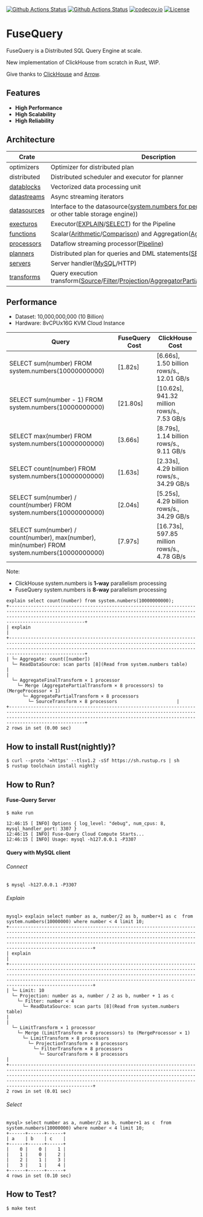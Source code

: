 [![Github Actions Status](https://github.com/datafusedev/fuse-query/workflows/FuseQuery%20Lint/badge.svg)](https://github.com/datafusedev/fuse-query/actions?query=workflow%3A%22FuseQuery+Lint%22)
[![Github Actions Status](https://github.com/datafusedev/fuse-query/workflows/FuseQuery%20Test/badge.svg)](https://github.com/datafusedev/fuse-query/actions?query=workflow%3A%22FuseQuery+Test%22)
[![codecov.io](https://codecov.io/gh/datafusedev/fuse-query/graphs/badge.svg)](https://codecov.io/gh/datafusedev/fuse-query/branch/master)
[![License](https://img.shields.io/badge/License-AGPL%203.0-blue.svg)](https://opensource.org/licenses/AGPL-3.0)

# FuseQuery

FuseQuery is a Distributed SQL Query Engine at scale.

New implementation of ClickHouse from scratch in Rust, WIP.

Give thanks to [ClickHouse](https://github.com/ClickHouse/ClickHouse) and [Arrow](https://github.com/apache/arrow).

## Features

* **High Performance**
* **High Scalability**
* **High Reliability**


## Architecture

| Crate     | Description |  Status |
|-----------|-------------|-------------|
| optimizers | Optimizer for distributed plan | TODO |
| distributed | Distributed scheduler and executor for planner | TODO |
| [datablocks](src/datablocks) | Vectorized data processing unit | WIP |
| [datastreams](src/datastreams) | Async streaming iterators | WIP |
| [datasources](src/datasources) | Interface to the datasource([system.numbers for performance](src/datasources/system)/Remote(S3 or other table storage engine)) | WIP |
| [execturos](src/executors) | Executor([EXPLAIN](src/executors/executor_explain.rs)/[SELECT](src/executors/executor_select.rs)) for the Pipeline | WIP |
| [functions](src/functions) | Scalar([Arithmetic](src/functions/function_arithmetic.rs)/[Comparison](src/functions/function_comparison.rs)) and Aggregation([Aggregator](src/functions/function_aggregator.rs)) functions | WIP |
| [processors](src/processors) | Dataflow streaming processor([Pipeline](src/processors/pipeline.rs)) | WIP |
| [planners](src/planners) | Distributed plan for queries and DML statements([SELECT](src/planners/plan_select.rs)/[EXPLAIN](src/planners/plan_explain.rs)) | WIP |
| [servers](src/servers) | Server handler([MySQL](src/servers/mysql)/HTTP) | MySQL |
| [transforms](src/transforms) | Query execution transform([Source](src/transforms/transform_source.rs)/[Filter](src/transforms/transform_filter.rs)/[Projection](src/transforms/transform_projection.rs)/[AggregatorPartial](src/transforms/transform_aggregate_partial.rs)/[AggregatorFinal](src/transforms/transform_aggregate_final.rs)/[Limit](src/transforms/transform_limit.rs)) | WIP |

## Performance

* Dataset: 10,000,000,000 (10 Billion) 
* Hardware: 8vCPUx16G KVM Cloud Instance


|Query |FuseQuery Cost| ClickHouse Cost|
|-------------------------------|---------------| ----|
|SELECT sum(number) FROM system.numbers(10000000000) | [1.82s] | [6.66s], 1.50 billion rows/s., 12.01 GB/s |
|SELECT sum(number - 1) FROM system.numbers(10000000000)| [21.80s] | [10.62s], 941.32 million rows/s., 7.53 GB/s |
|SELECT max(number) FROM system.numbers(10000000000) | [3.66s] | [8.79s], 1.14 billion rows/s., 9.11 GB/s |
|SELECT count(number) FROM system.numbers(10000000000) | [1.63s] | [2.33s], 4.29 billion rows/s., 34.29 GB/s |
|SELECT sum(number) / count(number) FROM system.numbers(10000000000) | [2.04s] | [5.25s], 4.29 billion rows/s., 34.29 GB/s |
|SELECT sum(number) / count(number), max(number), min(number) FROM system.numbers(10000000000) | [7.97s] | [16.73s], 597.85 million rows/s., 4.78 GB/s |

Note:
* ClickHouse system.numbers is <b>1-way</b> parallelism processing
* FuseQuery system.numbers is <b>8-way</b> parallelism processing
```
explain select count(number) from system.numbers(10000000000);
+----------------------------------------------------------------------------------------------------------------------------------------------------------------------------------------------------------------------------------------------+
| explain                                                                                                                                                                                                                                      |
+----------------------------------------------------------------------------------------------------------------------------------------------------------------------------------------------------------------------------------------------+
| └─ Aggregate: count([number])
  └─ ReadDataSource: scan parts [8](Read from system.numbers table)                                                                                                                                            |
| 
  └─ AggregateFinalTransform × 1 processor
    └─ Merge (AggregatePartialTransform × 8 processors) to (MergeProcessor × 1)
      └─ AggregatePartialTransform × 8 processors
        └─ SourceTransform × 8 processors                      |
+----------------------------------------------------------------------------------------------------------------------------------------------------------------------------------------------------------------------------------------------+
2 rows in set (0.00 sec)
```

## How to install Rust(nightly)?
```
$ curl --proto '=https' --tlsv1.2 -sSf https://sh.rustup.rs | sh
$ rustup toolchain install nightly
```


## How to Run?

#### Fuse-Query Server
```
$ make run

12:46:15 [ INFO] Options { log_level: "debug", num_cpus: 8, mysql_handler_port: 3307 }
12:46:15 [ INFO] Fuse-Query Cloud Compute Starts...
12:46:15 [ INFO] Usage: mysql -h127.0.0.1 -P3307
```

#### Query with MySQL client
###### Connect
```
$ mysql -h127.0.0.1 -P3307
```

###### Explain
```
mysql> explain select number as a, number/2 as b, number+1 as c  from system.numbers(10000000) where number < 4 limit 10;
+-----------------------------------------------------------------------------------------------------------------------------------------------------------------------------------------------------------------------------------------------------------------------------------------------------------------------+
| explain                                                                                                                                                                                                                                                                                                               |
+-----------------------------------------------------------------------------------------------------------------------------------------------------------------------------------------------------------------------------------------------------------------------------------------------------------------------+
| └─ Limit: 10
  └─ Projection: number as a, number / 2 as b, number + 1 as c
    └─ Filter: number < 4
      └─ ReadDataSource: scan parts [8](Read from system.numbers table)                                                                                                                                         |
| 
  └─ LimitTransform × 1 processor
    └─ Merge (LimitTransform × 8 processors) to (MergeProcessor × 1)
      └─ LimitTransform × 8 processors
        └─ ProjectionTransform × 8 processors
          └─ FilterTransform × 8 processors
            └─ SourceTransform × 8 processors                                |
+-----------------------------------------------------------------------------------------------------------------------------------------------------------------------------------------------------------------------------------------------------------------------------------------------------------------------+
2 rows in set (0.01 sec)

```

###### Select
```
mysql> select number as a, number/2 as b, number+1 as c  from system.numbers(10000000) where number < 4 limit 10;
+------+------+------+
| a    | b    | c    |
+------+------+------+
|    0 |    0 |    1 |
|    1 |    0 |    2 |
|    2 |    1 |    3 |
|    3 |    1 |    4 |
+------+------+------+
4 rows in set (0.10 sec)
```

## How to Test?

```
$ make test
```
